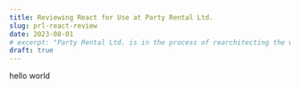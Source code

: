 ```yaml
---
title: Reviewing React for Use at Party Rental Ltd.
slug: prl-react-review
date: 2023-08-01
# excerpt: "Party Rental Ltd. is in the process of rearchitecting the website. As part of that process, we are reviewing several frontend frameworks to see which one best fits our needs. Which frameworks are worth investigating, and what aspects make them stand out?"
draft: true
---
```


hello world